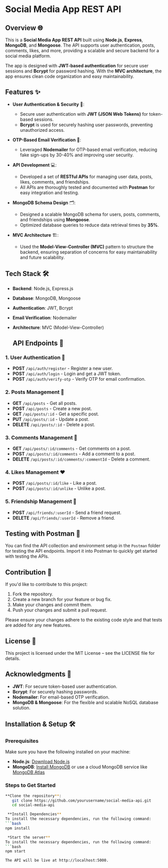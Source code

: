 # Social Media App REST API

## Overview 🌐
This is a **Social Media App REST API** built using **Node.js**, **Express**, **MongoDB**, and **Mongoose**. The API supports user authentication, posts, comments, likes, and more, providing a scalable and secure backend for a social media platform. 

The app is designed with **JWT-based authentication** for secure user sessions and **Bcrypt** for password hashing. With the **MVC architecture**, the app ensures clean code organization and easy maintainability.

## Features ✨
- **User Authentication & Security** 🔐: 
   - Secure user authentication with **JWT (JSON Web Tokens)** for token-based sessions.
   - **Bcrypt** is used for securely hashing user passwords, preventing unauthorized access.
   
- **OTP-Based Email Verification** 📧:
   - Leveraged **Nodemailer** for OTP-based email verification, reducing fake sign-ups by 30-40% and improving user security.

- **API Development** 💻:
   - Developed a set of **RESTful APIs** for managing user data, posts, likes, comments, and friendships.
   - All APIs are thoroughly tested and documented with **Postman** for easy integration and testing.

- **MongoDB Schema Design** 🗂️:
   - Designed a scalable MongoDB schema for users, posts, comments, and friendships using **Mongoose**.
   - Optimized database queries to reduce data retrieval times by **35%**.

- **MVC Architecture** 🏗️:
   - Used the **Model-View-Controller (MVC)** pattern to structure the backend, ensuring separation of concerns for easy maintainability and future scalability.

## Tech Stack 🛠️
- **Backend**: Node.js, Express.js
- **Database**: MongoDB, Mongoose
- **Authentication**: JWT, Bcrypt
- **Email Verification**: Nodemailer
- **Architecture**: MVC (Model-View-Controller)

  ## API Endpoints 📡

### 1. **User Authentication** 🔐
- **POST** `/api/auth/register` - Register a new user.
- **POST** `/api/auth/login` - Login and get a JWT token.
- **POST** `/api/auth/verify-otp` - Verify OTP for email confirmation.

### 2. **Posts Management** 📝
- **GET** `/api/posts` - Get all posts.
- **POST** `/api/posts` - Create a new post.
- **GET** `/api/posts/:id` - Get a specific post.
- **PUT** `/api/posts/:id` - Update a post.
- **DELETE** `/api/posts/:id` - Delete a post.

### 3. **Comments Management** 💬
- **GET** `/api/posts/:id/comments` - Get comments on a post.
- **POST** `/api/posts/:id/comments` - Add a comment to a post.
- **DELETE** `/api/posts/:id/comments/:commentId` - Delete a comment.

### 4. **Likes Management** ❤️
- **POST** `/api/posts/:id/like` - Like a post.
- **POST** `/api/posts/:id/unlike` - Unlike a post.

### 5. **Friendship Management** 👯
- **POST** `/api/friends/:userId` - Send a friend request.
- **DELETE** `/api/friends/:userId` - Remove a friend.

## Testing with Postman 📝
You can find the API collection and environment setup in the `Postman` folder for testing the API endpoints. Import it into Postman to quickly get started with testing the APIs.

## Contribution 🤝
If you'd like to contribute to this project:
1. Fork the repository.
2. Create a new branch for your feature or bug fix.
3. Make your changes and commit them.
4. Push your changes and submit a pull request.

Please ensure your changes adhere to the existing code style and that tests are added for any new features.

## License 📝
This project is licensed under the MIT License – see the LICENSE file for details.

## Acknowledgments 🙏
- **JWT**: For secure token-based user authentication.
- **Bcrypt**: For securely hashing passwords.
- **Nodemailer**: For email-based OTP verification.
- **MongoDB & Mongoose**: For the flexible and scalable NoSQL database solution.


## Installation & Setup 🛠️

### Prerequisites
Make sure you have the following installed on your machine:
- **Node.js**: [Download Node.js](https://nodejs.org/)
- **MongoDB**: [Install MongoDB](https://www.mongodb.com/try/download/community) or use a cloud MongoDB service like [MongoDB Atlas](https://www.mongodb.com/cloud/atlas)

### Steps to Get Started

```bash
**Clone the repository**:   
   git clone https://github.com/yourusername/social-media-api.git
   cd social-media-api

 **Install Dependencies**
To install the necessary dependencies, run the following command:
```bash
npm install

 *Start the server**
To install the necessary dependencies, run the following command:
```bash
npm start

The API will be live at http://localhost:5000.


